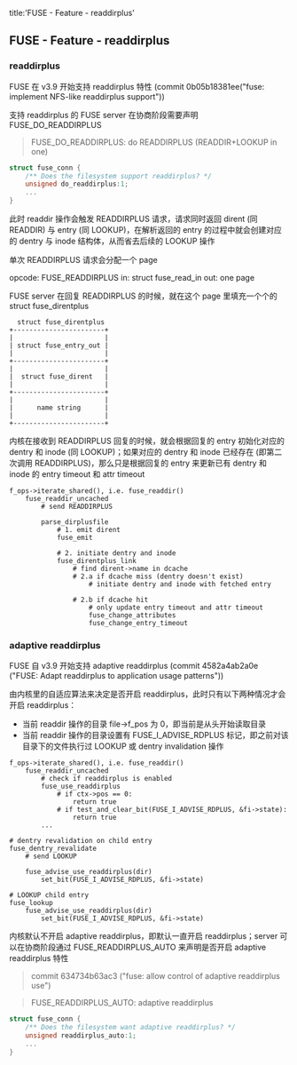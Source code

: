 title:'FUSE - Feature - readdirplus'
## FUSE - Feature - readdirplus


### readdirplus

FUSE 在 v3.9 开始支持 readdirplus 特性 (commit 0b05b18381ee("fuse: implement NFS-like readdirplus support"))

支持 readdirplus 的 FUSE server 在协商阶段需要声明 FUSE_DO_READDIRPLUS

> FUSE_DO_READDIRPLUS: do READDIRPLUS (READDIR+LOOKUP in one)

```c
struct fuse_conn {
	/** Does the filesystem support readdirplus? */
	unsigned do_readdirplus:1;
	...
}
```

此时 readdir 操作会触发 READDIRPLUS 请求，请求同时返回 dirent (同 READDIR) 与 entry (同 LOOKUP)，在解析返回的 entry 的过程中就会创建对应的 dentry 与 inode 结构体，从而省去后续的 LOOKUP 操作

单次 READDIRPLUS 请求会分配一个 page

opcode: FUSE_READDIRPLUS
in:
    struct fuse_read_in
out:
    one page

FUSE server 在回复 READDIRPLUS 的时候，就在这个 page 里填充一个个的 struct fuse_direntplus

```
  struct fuse_direntplus
+-----------------------+
|                       |
| struct fuse_entry_out |
|                       |
+-----------------------+
|                       |
|  struct fuse_dirent   |
|                       |
+-----------------------+
|                       |
|      name string      |
|                       |
+-----------------------+
```

内核在接收到 READDIRPLUS 回复的时候，就会根据回复的 entry 初始化对应的 dentry 和 inode (同 LOOKUP)；如果对应的 dentry 和 inode 已经存在 (即第二次调用 READDIRPLUS)，那么只是根据回复的 entry 来更新已有 dentry 和 inode 的 entry timeout 和 attr timeout

```
f_ops->iterate_shared(), i.e. fuse_readdir()
    fuse_readdir_uncached
        # send READDIRPLUS
        
        parse_dirplusfile
            # 1. emit dirent
            fuse_emit
            
            # 2. initiate dentry and inode
            fuse_direntplus_link
                # find dirent->name in dcache
                # 2.a if dcache miss (dentry doesn't exist)
                    # initiate dentry and inode with fetched entry
                
                # 2.b if dcache hit
                    # only update entry timeout and attr timeout
                    fuse_change_attributes
                    fuse_change_entry_timeout           
```


### adaptive readdirplus

FUSE 自 v3.9 开始支持 adaptive readdirplus (commit 4582a4ab2a0e ("FUSE: Adapt readdirplus to application usage patterns"))

由内核里的自适应算法来决定是否开启 readdirplus，此时只有以下两种情况才会开启 readdirplus：
- 当前 readdir 操作的目录 file->f_pos 为 0，即当前是从头开始读取目录
- 当前 readdir 操作的目录设置有 FUSE_I_ADVISE_RDPLUS 标记，即之前对该目录下的文件执行过 LOOKUP 或 dentry invalidation 操作

```
f_ops->iterate_shared(), i.e. fuse_readdir()
    fuse_readdir_uncached
        # check if readdirplus is enabled
        fuse_use_readdirplus
            # if ctx->pos == 0:
                return true
            # if test_and_clear_bit(FUSE_I_ADVISE_RDPLUS, &fi->state):
                return true
        ...         
```

```
# dentry revalidation on child entry
fuse_dentry_revalidate
    # send LOOKUP
    
    fuse_advise_use_readdirplus(dir)
        set_bit(FUSE_I_ADVISE_RDPLUS, &fi->state)
```

```
# LOOKUP child entry
fuse_lookup
    fuse_advise_use_readdirplus(dir)
        set_bit(FUSE_I_ADVISE_RDPLUS, &fi->state)
```



内核默认不开启 adaptive readdirplus，即默认一直开启 readdirplus；server 可以在协商阶段通过 FUSE_READDIRPLUS_AUTO 来声明是否开启 adaptive readdirplus 特性

> commit 634734b63ac3 ("fuse: allow control of adaptive readdirplus use")

> FUSE_READDIRPLUS_AUTO: adaptive readdirplus

```c
struct fuse_conn {
	/** Does the filesystem want adaptive readdirplus? */
	unsigned readdirplus_auto:1;
	...
}
```

